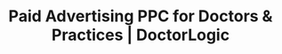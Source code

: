 ---
layout: components
title: Paid Advertising PPC for Doctors & Practices | DoctorLogic
description: "Get in front of the right patients quickly with highly-targeted and relevant Paid Search Advertising campaigns with DoctorLogic services."
meta_image: "/img/meta/growth-accelerators.jpg"
nofollow: false
page_class:
- class: growth-accelerators
- class: paid-advertising
product: "growth accelerators"
permalink: "/growth-accelerators/medical-paid-advertising"
back_page: "growth-accelerators"
page_sections:
- component: hero-2
  component_css: hero-2
  class: paid-advertising__hero
  tagline:
  - headline: "Paid Advertising"
  headline: "Expand Your Digital Footprint"
  text: "Get in front of the right patients quickly with highly-targeted Paid Search Advertising campaigns. We produce 10X more keyword patterns than the competition to outperform other ads. Paired with a DoctorLogic website, it's a perfect fit to ensure your practice is visible on search engine result pages."
  btn:
- component: item-grid
  class: paid-advertising__item-grid--1
  component_css: item-grid
  headline: "Intelligent Campaign Management"
  text: " From initial setup and optimization to final alalysis, your search marketing campaign is managed by a team of healthcare marketing experts. We rely on human expertise alongside computer algorithms to manage successful campaigns based on your practice goals. Every campaign is regularly reviewed and optimized to ensure maximum ROI."
  btn:
  per-row-count: 3
  items:
  - class: paid-advertising__item--1
    img:
    - src: /img/products/growth-accelerators/paid-advertising/sync.svg
      alt: Always In Sync
    headline: "Always In Sync"
    text: "Campaigns sync directly with your website to ensure all are promoting the most up-to-date procedures and services."
  - class: paid-advertising__item--2
    img:
    - src: /img/products/growth-accelerators/paid-advertising/roi.svg
      alt: ROI Focused
    headline: "ROI Focused"
    text: "We're focused on the metrics that matter most to the practice, like conversions and new patients."
  - class: paid-advertising__item--3
    img:
    - src: /img/products/growth-accelerators/paid-advertising/targeted.svg
      alt: Precision Targeting
    headline: "Precision Targeting"
    text: "We maximize your budget by combining keyword and geo-targeting to precisely target prospective patients."
  - class: paid-advertising__item--4
    img:
    - src: /img/products/growth-accelerators/paid-advertising/keywords.svg
      alt: More Keywords
    headline: "More Keywords"
    text: "Our software generates on average 50,000 relevant, exact match, keyword combinations for every campaign."
  - class: paid-advertising__item--5
    img:
    - src: /img/products/growth-accelerators/paid-advertising/savings.svg
      alt: Cost Savings
    headline: "Cost Savings"
    text: "Triggering ads on exact match keywords allows us to efficiently spend ad budget only for the specific keywords that convert."
  - class: paid-advertising__item--6
    img:
    - src: /img/products/growth-accelerators/paid-advertising/conversions.svg
      alt: Higher Conversions
    headline: "Higher Conversions"
    text: "Campaign data is aggregated to improve quality score and deliver more conversions at a lower cost per acquisition."
- component: callout-headline
  component_css: callout-headline
  class: callout-headline__growth
  headline: "<span>65%</span> of all clicks made by users who intend to make a purchase go to paid ads."
  source: "Disruptive Advertising"
- component: feature-1
  component_css: feature
  class: paid-advertising__feature--1
  headline: "Certified Google Partner"
  text: "DoctorLogic is a certified Google Partner. This means we have consistently demonstrated AdWords skill and expertise. It also means we’re up to date on Google's best practices and products."
  img: /img/products/growth-accelerators/google-partner.jpg
  alt: "Certified Google Partner"
  img_alignment: Right
- component: callout
  component_css: callout
  class: bob
  background: false
  headline: "Ready to take your PPC Campaigns to the next level?"
  text: "It’s easy. Contact us to get started with Paid Advertising today."
  btn:
  - btn-label: "Get a Demo"
    btn-link: "/get-a-demo"
---